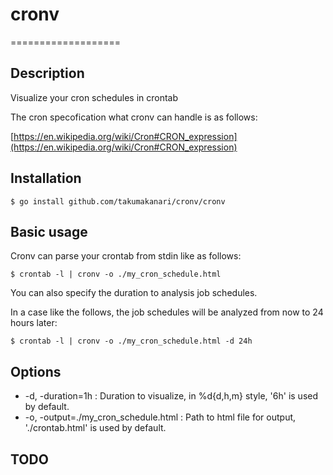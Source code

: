 # cronv

===================


## Description
Visualize your cron schedules in crontab


The cron specofication what cronv can handle is as follows:

[https://en.wikipedia.org/wiki/Cron#CRON_expression](https://en.wikipedia.org/wiki/Cron#CRON_expression)

## Installation

```shell
$ go install github.com/takumakanari/cronv/cronv
```

## Basic usage

Cronv can parse your crontab from stdin like as follows:

```shell
$ crontab -l | cronv -o ./my_cron_schedule.html
```

You can also specify the duration to analysis job schedules.

In a case like the follows, the job schedules will be analyzed from now to 24 hours later:


```shell
$ crontab -l | cronv -o ./my_cron_schedule.html -d 24h
```


## Options

- -d, -duration=1h : Duration to visualize, in %d{d,h,m} style, '6h' is used by default.
- -o, -output=./my_cron_schedule.html : Path to html file for output, './crontab.html' is used by default.


## TODO
